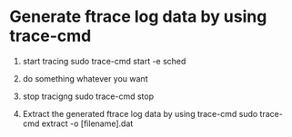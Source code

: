 # Generate ftrace log data by using trace-cmd

1. start tracing
sudo trace-cmd start -e sched 

2. do something whatever you want

3. stop tracigng
sudo trace-cmd stop 

4. Extract the generated ftrace log data by using trace-cmd 
sudo trace-cmd extract -o [filename].dat 